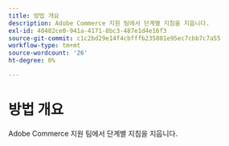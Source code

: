 ```yaml
---
title: 방법 개요
description: Adobe Commerce 지원 팀에서 단계별 지침을 지웁니다.
exl-id: 40482ce0-941a-4171-8bc3-487e1d4e16f3
source-git-commit: c1c2bd29e14f4cbfffb235801e95ec7cbb7c7a55
workflow-type: tm+mt
source-wordcount: '26'
ht-degree: 0%

---
```


# 방법 개요

Adobe Commerce 지원 팀에서 단계별 지침을 지웁니다.
